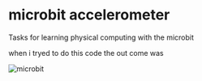 # microbit accelerometer


Tasks for learning physical computing with the microbit

when i tryed to do this code the out come was 



![microbit](screenshot.png)
